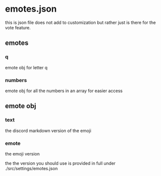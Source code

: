 # emotes.json
this is json file does not add to customization but rather just is there for the vote feature.

## emotes
### q
emote obj for letter q
### numbers
emote obj for all the numbers in an array for easier access

## emote obj
### text
the discord markdown version of the emoji
### emote
the emoji version

the the version you should use is provided in full under ./src/settings/emotes.json